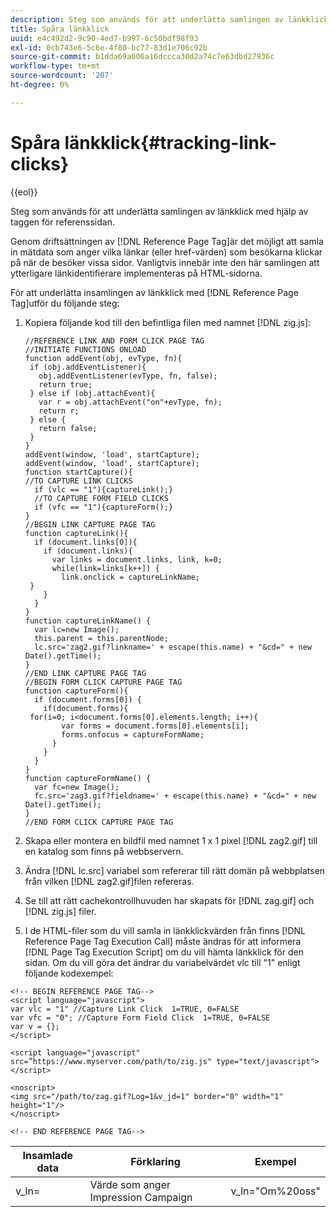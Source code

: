 ```yaml
---
description: Steg som används för att underlätta samlingen av länkklick med hjälp av taggen för referenssidan.
title: Spåra länkklick
uuid: e4c492d2-9c90-4ed7-b997-6c50bdf98f93
exl-id: 0cb743e6-5c6e-4f80-bc77-83d1e706c92b
source-git-commit: b1dda69a606a16dccca30d2a74c7e63dbd27936c
workflow-type: tm+mt
source-wordcount: '207'
ht-degree: 0%

---
```


# Spåra länkklick{#tracking-link-clicks}

{{eol}}

Steg som används för att underlätta samlingen av länkklick med hjälp av taggen för referenssidan.

Genom driftsättningen av [!DNL Reference Page Tag]är det möjligt att samla in mätdata som anger vilka länkar (eller href-värden) som besökarna klickar på när de besöker vissa sidor. Vanligtvis innebär inte den här samlingen att ytterligare länkidentifierare implementeras på HTML-sidorna.

För att underlätta insamlingen av länkklick med [!DNL Reference Page Tag]utför du följande steg:

1. Kopiera följande kod till den befintliga filen med namnet [!DNL zig.js]:

   ```
   //REFERENCE LINK AND FORM CLICK PAGE TAG
   //INITIATE FUNCTIONS ONLOAD
   function addEvent(obj, evType, fn){
    if (obj.addEventListener){
      obj.addEventListener(evType, fn, false);
      return true;
    } else if (obj.attachEvent){
      var r = obj.attachEvent("on"+evType, fn);
      return r;
    } else {
      return false;
    }
   }
   addEvent(window, 'load', startCapture);
   addEvent(window, 'load', startCapture);
   function startCapture(){
   //TO CAPTURE LINK CLICKS
     if (vlc == "1"){captureLink();}
     //TO CAPTURE FORM FIELD CLICKS
     if (vfc == "1"){captureForm();}
   }
   //BEGIN LINK CAPTURE PAGE TAG
   function captureLink(){
     if (document.links[0]){
       if (document.links){
         var links = document.links, link, k=0;
         while(link=links[k++]) {
           link.onclick = captureLinkName;
    }
       }
     }
   }
   function captureLinkName() {
     var lc=new Image();
     this.parent = this.parentNode;
     lc.src='zag2.gif?linkname=' + escape(this.name) + "&cd=" + new Date().getTime();
   }
   //END LINK CAPTURE PAGE TAG
   //BEGIN FORM CLICK CAPTURE PAGE TAG
   function captureForm(){
     if (document.forms[0]) {
       if(document.forms){
    for(i=0; i<document.forms[0].elements.length; i++){
           var forms = document.forms[0].elements[i];
           forms.onfocus = captureFormName;
         }
       }
     }
   }
   function captureFormName() {
     var fc=new Image();
     fc.src='zag3.gif?fieldname=' + escape(this.name) + "&cd=" + new Date().getTime();
   }
   //END FORM CLICK CAPTURE PAGE TAG
   ```

1. Skapa eller montera en bildfil med namnet 1 x 1 pixel [!DNL zag2.gif] till en katalog som finns på webbservern.
1. Ändra [!DNL lc.src] variabel som refererar till rätt domän på webbplatsen från vilken [!DNL zag2.gif]filen refereras.

1. Se till att rätt cachekontrollhuvuden har skapats för [!DNL zag.gif] och [!DNL zig.js] filer.

1. I de HTML-filer som du vill samla in länkklickvärden från finns [!DNL Reference Page Tag Execution Call] måste ändras för att informera [!DNL Page Tag Execution Script] om du vill hämta länkklick för den sidan. Om du vill göra det ändrar du variabelvärdet vlc till &quot;1&quot; enligt följande kodexempel:

```
<!-- BEGIN REFERENCE PAGE TAG-->
<script language="javascript">
var vlc = "1" //Capture Link Click  1=TRUE, 0=FALSE
var vfc = "0"; //Capture Form Field Click  1=TRUE, 0=FALSE
var v = {};
</script>

<script language="javascript" src=”https://www.myserver.com/path/to/zig.js" type="text/javascript"></script>

<noscript>
<img src="/path/to/zag.gif?Log=1&v_jd=1" border="0" width="1" height="1"/>
</noscript>

<!-- END REFERENCE PAGE TAG-->
```

| Insamlade data | Förklaring | Exempel |
|---|---|---|
| v_ln= | Värde som anger Impression Campaign | v_ln=&quot;Om%20oss&quot; |
